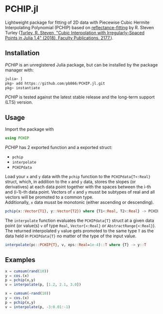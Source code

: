 PCHIP.jl
========

Lightweight package for fitting of 2D data with Piecewise Cubic Hermite Interpolating Polynomial (PCHIP)
based on [reflectance-fitting](https://github.com/rsturley/reflectance-fitting.git)
by R. Steven Turley ([Turley, R. Steven, "Cubic Interpolation with Irregularly-Spaced Points in Julia 1.4"
(2018). Faculty Publications. 2177.](https://scholarsarchive.byu.edu/facpub/2177)).


Installation
------------

_PCHIP_ is an unregistered Julia package, but can be installed by the package manager with: 

```julia
julia> ]
pkg> add https://github.com/pb866/PCHIP.jl.git
pkg> instantiate
```

_PCHIP_ is tested against the latest stable release and the long-term support (LTS) version.


Usage
-----

Import the package with

```julia
using PCHIP
```

_PCHIP_ has 2 exported function and a exported struct:
- `pchip`
- `interpolate`
- `PCHIPdata`

Load your `x` and `y` data with the `pchip` function to the `PCHIPdata{T<:Real}` struct, 
which, in addition to the `x` and `y` data, stores the slopes (or derivatives) at 
each data point together with the spaces between the i-th and (i-1)-th data point. 
Vectors of `x` and `y` musst be subtypes of real and all vectors will be promoted 
to a common type.  
Additionally, `x` data musst be monotonic (either ascending or descending).

```julia
pchip(x::Vector{T1}, y::Vector{T2}) where {T1<:Real, T2<:Real} -> PCHIP{T}
```

The `interpolate` function evaluates the `PCHIPdata{T}` struct at a given data point 
(or value(s) `v` of type `Real`, `Vector{<:Real}` or `AbstractRange{<:Real}`). 
The returned interpolated `y` value gets promoted to the same 
type `T` as the data held in `PCHIPdata{T}` no matter of the type of the input value.

```julia
interpolate(pc::PCHIP{T}, v, eps::Real=1e-4)::T where {T} -> y::T
```

Examples
--------

```julia
x = cumsum(rand(10))
y = cos.(x)
p = pchip(x,y)
v = interpolate(p, [1.2, 2.1, 3.0])
```


```julia
x = cumsum(-rand(10))
y = cos.(x)
p = pchip(x,y)
v = interpolate(p, -3:0.01:-1)
```
